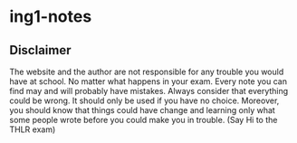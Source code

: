 # ing1-notes

## Disclaimer

The website and the author are not responsible for any trouble you would have at school. No matter
what happens in your exam.
Every note you can find may and will probably have mistakes. Always consider that everything could
be wrong. It should only be used if you have no choice.
Moreover, you should know that things could have change and learning only what some people wrote
before you could make you in trouble. (Say Hi to the THLR exam)
